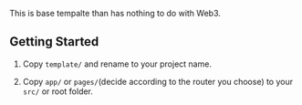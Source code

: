 This is base tempalte than has nothing to do with Web3.

## Getting Started

1. Copy `template/` and rename to your project name.

2. Copy `app/` or `pages/`(decide according to the router you choose) to your `src/` or root folder.
